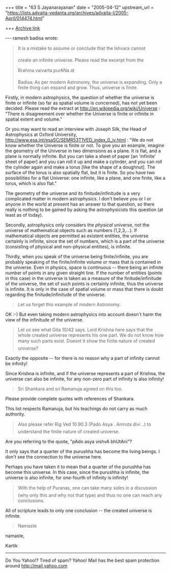 +++
title = "63 S Jayanarayanan"
date = "2005-04-12"
upstream_url = "https://lists.advaita-vedanta.org/archives/advaita-l/2005-April/014474.html"

+++
[Archive link](https://lists.advaita-vedanta.org/archives/advaita-l/2005-April/014474.html)

--- ramesh badisa <badisa66 at yahoo.com> wrote:
> 
> It is a mistake to assume or conclude that the Ishvara cannot
> 
> create an infinite universe. Please read the excerpt from the
> 
> Brahma vaivarta purANa at 
> 
>  
> Badisa: As per modern Astronomy, the universe is expanding.
> Only a finite thing can expand and grow. Thus, universe is
> finite.

Firstly, in modern astrophysics, the question of whether the
universe is finite or infinite (so far as spatial volume is
concerned), has not yet been decided. Please read the extract at
http://en.wikipedia.org/wiki/Universe :
"There is disagreement over whether the Universe is finite or
infinite in spatial extent and volume."

Or you may want to read an interview with Joseph Silk, the Head
of Astrophysics at Oxford University,
http://www.esa.int/esaSC/SEMR53T1VED_index_0_iv.html :
"We do not know whether the Universe is finite or not. To give
you an example, imagine the geometry of the Universe in two
dimensions as a plane. It is flat, and a plane is normally
infinite. But you can take a sheet of paper [an 'infinite' sheet
of paper] and you can roll it up and make a cylinder, and you
can roll the cylinder again and make a torus [like the shape of
a doughnut]. The surface of the torus is also spatially flat,
but it is finite. So you have two possibilities for a flat
Universe: one infinite, like a plane, and one finite, like a
torus, which is also flat."

The geometry of the universe and its finitude/infinitude is a
very complicated matter in modern astrophysics. I don't believe
you or I or anyone in the world at present has an answer to that
question, so there really is nothing to be gained by asking the
astrophysicists this question (at least as of today).

Secondly, astrophysics only considers the *physical* universe,
not the universe of mathematical objects such as numbers
(1,2,3,...). If mathematical objects are permitted as existent
entities, the universe certainly is infinite, since the set of
numbers, which is a part of the universe (consisting of physical
and non-physical entities), is infinite.

Thirdly, when you speak of the universe being finite/infinite,
you are probably speaking of the finite/infinite volume or mass
that is contained in the universe. Even in physics, space is
continuous -- there being an infinite number of points in any
given straight line. If the number of entities (points in this
case) in the universe is taken as a measure of the
finitude/infinitude of the universe, the set of such points is
certainly infinite, thus the universe is infinite. It is only in
the case of spatial volume or mass that there is doubt regarding
the finitude/infinitude of the universe.

> Let us forget this example of modern Astronomy.

OK :-) But even taking modern astrophysics into account doesn't
harm the view of the infinitude of the universe.

> Let us
> see what Gita 10/42 says. Lord Krishna here says that the
> whole created universe represents his one part. We do not know
> how many such parts exist. Doesnt it show the finite nature
> of created universe?

Exactly the opposite -- for there is no reason why a part of
infinity cannot be infinity! 

Since Krishna is infinite, and if the universe represents a part
of Krishna, the universe can also be infinite, for any non-zero
part of infinity is also infinity!

> Sri Shankara and sri Ramanuja agreed on
> this too.

Please provide complete quotes with references of Shankara.

This list respects Ramanuja, but his teachings do not carry as
much authority.

> Also please refer Rig Ved 10.90.3 (Pado Asya .
> Amruta divi ..) to understand the finite nature of created
> universe.

Are you referring to the quote, "pAdo asya vishvA bhUtAni"?

It only says that a quarter of the purushha has become the
living beings. I don't see the connection to the universe here.

Perhaps you have taken it to mean that a quarter of the purushha
has become this universe. In this case, since the purushha is
infinite, the universe is also infinite, for one-fourth of
infinity is infinity!

> With the help of Puranas, one can take many sides in
> a discussion  (why only this and why not that type) and thus
> no one can reach any conclusions. 
>  

All of scripture leads to only one conclusion -- the created
universe is infinite.

> Namaste
>  

namaste,

Kartik

__________________________________________________
Do You Yahoo!?
Tired of spam?  Yahoo! Mail has the best spam protection around 
http://mail.yahoo.com 

